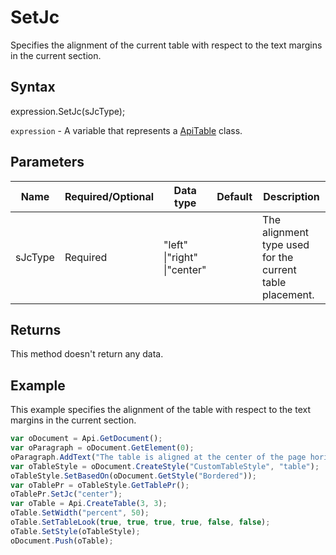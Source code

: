 # SetJc

Specifies the alignment of the current table with respect to the text margins in the current section.

## Syntax

expression.SetJc(sJcType);

`expression` - A variable that represents a [ApiTable](../ApiTable.md) class.

## Parameters

| **Name** | **Required/Optional** | **Data type** | **Default** | **Description** |
| ------------- | ------------- | ------------- | ------------- | ------------- |
| sJcType | Required | "left" &#124;"right" &#124;"center" |  | The alignment type used for the current table placement. |

## Returns

This method doesn't return any data.

## Example

This example specifies the alignment of the table with respect to the text margins in the current section.

```javascript
var oDocument = Api.GetDocument();
var oParagraph = oDocument.GetElement(0);
oParagraph.AddText("The table is aligned at the center of the page horizontally:");
var oTableStyle = oDocument.CreateStyle("CustomTableStyle", "table");
oTableStyle.SetBasedOn(oDocument.GetStyle("Bordered"));
var oTablePr = oTableStyle.GetTablePr();
oTablePr.SetJc("center");
var oTable = Api.CreateTable(3, 3);
oTable.SetWidth("percent", 50);
oTable.SetTableLook(true, true, true, true, false, false);
oTable.SetStyle(oTableStyle);
oDocument.Push(oTable);
```
